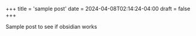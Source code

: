 +++
title = 'sample post'
date = 2024-04-08T02:14:24-04:00
draft = false
+++

Sample post to see if obsidian works